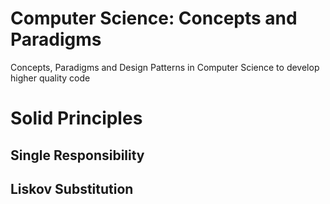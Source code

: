 # Computer Science: Concepts and Paradigms
Concepts, Paradigms and Design Patterns in Computer Science to develop higher quality code

# Solid Principles

## Single Responsibility

## Liskov Substitution
